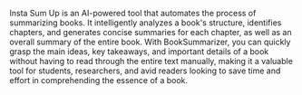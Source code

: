 Insta Sum Up is an AI-powered tool that automates the process of summarizing books. It intelligently analyzes a book's structure, identifies chapters, and generates concise summaries for each chapter, as well as an overall summary of the entire book. With BookSummarizer, you can quickly grasp the main ideas, key takeaways, and important details of a book without having to read through the entire text manually, making it a valuable tool for students, researchers, and avid readers looking to save time and effort in comprehending the essence of a book.
